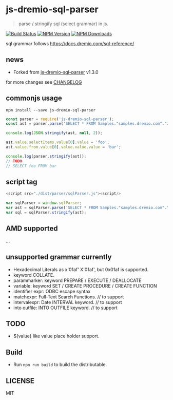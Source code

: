 # js-dremio-sql-parser

> parse / stringify sql (select grammar) in js.

[![Build Status][travis-image]][travis-url]
[![NPM Version][npm-image]][npm-url]
[![NPM Downloads][downloads-image]][downloads-url]

sql grammar follows https://docs.dremio.com/sql-reference/

## news

- Forked from [js-dremio-sql-parser](https://github.com/JavaScriptor/js-sql-parser/) v1.3.0

for more changes see [CHANGELOG](./CHANGELOG)

## commonjs usage

`npm install --save js-dremio-sql-parser`

```js
const parser = require('js-dremio-sql-parser');
const ast = parser.parse('SELECT * FROM Samples."samples.dremio.com"."zips.json"');

console.log(JSON.stringify(ast, null, 2));

ast.value.selectItems.value[0].value = 'foo';
ast.value.from.value[0].value.value.value = 'bar';

console.log(parser.stringify(ast));
// TODO
// SELECT foo FROM bar
```

## script tag

```js
<script src="./dist/parser/sqlParser.js"><script/>

var sqlParser = window.sqlParser;
var ast = sqlParser.parse('SELECT * FROM Samples."samples.dremio.com"."zips.json"');
var sql = sqlParser.stringify(ast);
```

## AMD supported

...

## unsupported grammar currently

- Hexadecimal Literals as x'01af' X'01af', but 0x01af is supported.
- keyword COLLATE.
- parammarker: keyword PREPARE / EXECUTE / DEALLOCATE
- variable: keyword SET / CREATE PROCEDURE / CREATE FUNCTION
- identifier expr: ODBC escape syntax
- matchexpr: Full-Text Search Functions. // to support
- intervalexpr: Date INTERVAL keyword.   // to support
- into outfile: INTO OUTFILE keyword.    // to support

## TODO

- ${value} like value place holder support.

## Build

- Run `npm run build` to build the distributable.

## LICENSE

MIT

[travis-image]: https://api.travis-ci.org/mlilius/js-dremio-sql-parser.svg
[travis-url]: https://travis-ci.org/mlilius/js-dremio-sql-parser
[npm-image]: https://img.shields.io/npm/v/js-dremio-sql-parser.svg
[npm-url]: https://npmjs.org/package/js-dremio-sql-parser
[downloads-image]: https://img.shields.io/npm/dm/js-dremio-sql-parser.svg
[downloads-url]: https://npmjs.org/package/js-dremio-sql-parser
